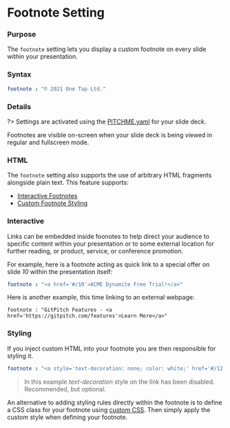 # Footnote Setting

### Purpose

The `footnote` setting lets you display a custom footnote on every slide within your presentation.

### Syntax

```yaml
footnote : "© 2021 One Tap Ltd."
```

### Details

?> Settings are activated using the [PITCHME.yaml](/conventions/pitchme-yaml.md) for your slide deck.

Footnotes are visible on-screen when your slide deck is being viewed in regular and fullscreen mode.

### HTML

The `footnote` setting also supports the use of arbitrary HTML fragments alongside plain text. This feature supports:

- [Interactive Footnotes](#interactive-footnotes)
- [Custom Footnote Styling](#custom-footnote-styling)

### Interactive

Links can be embedded inside foonotes to help direct your audience to specific content within your presentation or to some external location for further reading, or product, service, or conference promotion.

For example, here is a footnote acting as quick link to a special offer on slide *10* within the presentation itself:

```yaml
footnote : "<a href='#/10'>ACME Dynamite Free Trial!</a>"
```

Here is another example, this time linking to an external webpage:

```
footnote : "GitPitch Features - <a href='https://gitpitch.com/features'>Learn More</a>"
```

### Styling

If you inject custom HTML into your footnote you are then responsible for styling it.

```yaml
footnote : "<a style='text-decoration: none; color: white;' href='#/12'>Learn More</a>"
```

> In this example *text-decoration* style on the link has been disabled. Recommended, but optional.

An alternative to adding styling rules directly within the footnote is to define a CSS class for your footnote using [custom CSS](/theme/custom-css.md). Then simply apply the custom style when defining your footnote.
